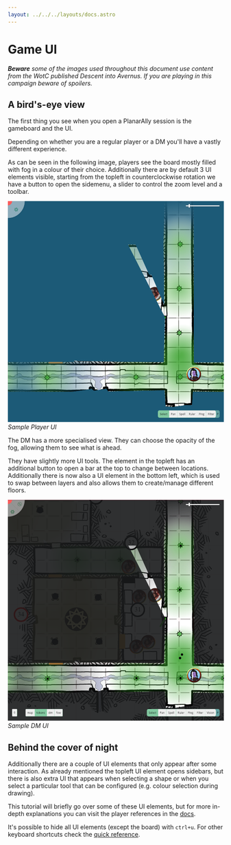 ```yaml
---
layout: ../../../layouts/docs.astro
---
```


# Game UI

_**Beware** some of the images used throughout this document use content from the WotC published Descent into Avernus. If you are playing in this campaign beware of spoilers._

## A bird's-eye view

The first thing you see when you open a PlanarAlly session is the gameboard and the UI.

Depending on whether you are a regular player or a DM you'll have a vastly different experience.

As can be seen in the following image, players see the board mostly filled with fog in a colour of their choice.
Additionally there are by default 3 UI elements visible, starting from the topleft in counterclockwise rotation we have a button to open the sidemenu, a slider to control the zoom level and a toolbar.

![Alt](./ui.png) _Sample Player UI_

The DM has a more specialised view. They can choose the opacity of the fog, allowing them to see what is ahead.

They have slightly more UI tools. The element in the topleft has an additional button to open a bar at the top to change between locations. Additionally there is now also a UI element in the bottom left, which is used to swap between layers and also allows them to create/manage different floors.

![Alt](./dm-ui.png) _Sample DM UI_

## Behind the cover of night

Additionally there are a couple of UI elements that only appear after some interaction.
As already mentioned the topleft UI element opens sidebars, but there is also extra UI that appears when selecting a shape or when you select a particular tool that can be configured (e.g. colour selection during drawing).

This tutorial will briefly go over some of these UI elements, but for more in-depth explanations you can visit the player references in the [docs](/docs).

It's possible to hide all UI elements (except the board) with `ctrl+u`. For other keyboard shortcuts check the [quick reference](/docs/reference/).
